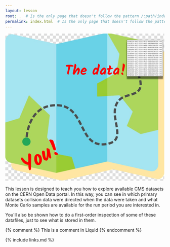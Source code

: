 ```yaml
---
layout: lesson
root: .  # Is the only page that doesn't follow the pattern /:path/index.html
permalink: index.html  # Is the only page that doesn't follow the pattern /:path/index.html
---
```

![](assets/img/datascouting_logo.png)

<!-- this is an html comment -->

This lesson is designed to teach you how to explore available CMS datasets on the CERN Open Data portal. 
In this way, you can see in which primary datasets collision data were directed 
when the data were taken and what Monte Carlo samples are available for the run period
you are interested in.

You'll also be shown how to do a first-order inspection of some of these datafiles, just to see
what is stored in them.

{% comment %} This is a comment in Liquid {% endcomment %}

{% include links.md %}
